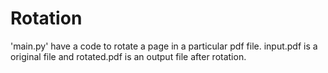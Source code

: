 # Rotation
'main.py' have a code to rotate a page in a particular pdf file.
input.pdf is a original file and rotated.pdf is an output file after rotation.
